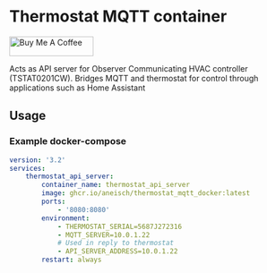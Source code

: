# Thermostat MQTT container
<a href="https://www.buymeacoffee.com/aneisch" target="_blank"><img src="https://cdn.buymeacoffee.com/buttons/default-black.png" width="150px" height="35px" alt="Buy Me A Coffee" style="height: 35px !important;width: 150px !important;" ></a><br>

Acts as API server for Observer Communicating HVAC controller (TSTAT0201CW). Bridges MQTT and thermostat for control through applications such as Home Assistant

## Usage

### Example docker-compose

```yaml
version: '3.2'
services:
    thermostat_api_server:
        container_name: thermostat_api_server
        image: ghcr.io/aneisch/thermostat_mqtt_docker:latest
        ports:
            - '8080:8080'
        environment:
            - THERMOSTAT_SERIAL=5687J272316
            - MQTT_SERVER=10.0.1.22
            # Used in reply to thermostat
            - API_SERVER_ADDRESS=10.0.1.22 
        restart: always
```
